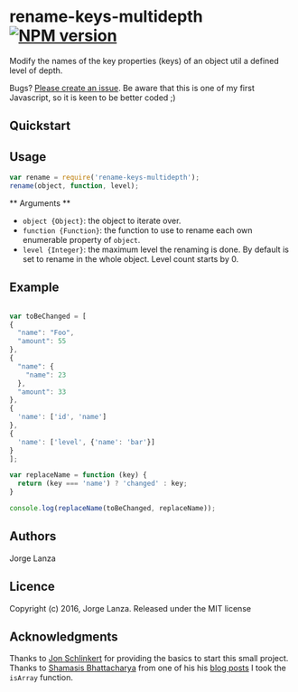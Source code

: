 # rename-keys-multidepth [![NPM version](https://badge.fury.io/js/rename-keys-multidepth.png)](http://badge.fury.io/js/rename-keys-multidepth)

Modify the names of the key properties (keys) of an object util a defined level of depth.

Bugs? [Please create an issue](https://github.com/jlanza/rename-keys-multidepth/issues). Be aware that this is one of my first Javascript, so it is keen to be better coded ;)

## Quickstart


## Usage

```js
var rename = require('rename-keys-multidepth');
rename(object, function, level);
```

** Arguments **
* `object {Object}`: the object to iterate over.
* `function {Function}`: the function to use to rename each own enumerable property of `object`.
* `level {Integer}`: the maximum level the renaming is done. By default is set to rename in the whole object. Level count starts by 0.

## Example
```js

var toBeChanged = [
{
  "name": "Foo",
  "amount": 55
},
{
  "name": {
    "name": 23
  },
  "amount": 33
},
{
  'name': ['id', 'name']
},
{
  'name': ['level', {'name': 'bar'}]
}
];

var replaceName = function (key) {
  return (key === 'name') ? 'changed' : key;
}

console.log(replaceName(toBeChanged, replaceName));
```

## Authors
Jorge Lanza

## Licence
Copyright (c) 2016, Jorge Lanza. Released under the MIT license

## Acknowledgments
Thanks to [Jon Schlinkert](https://github.com/jonschlinkert/) for providing the basics to start this small project.
Thanks to [Shamasis Bhattacharya](http://www.shamasis.net/) from one of his his [blog posts](http://www.shamasis.net/2011/08/infinite-ways-to-detect-array-in-javascript/) I took the `isArray` function.
